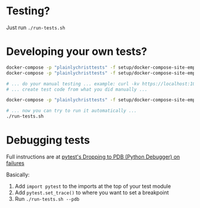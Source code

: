 # Testing?

Just run `./run-tests.sh`

# Developing your own tests?

```bash
docker-compose -p "plainlychristtests" -f setup/docker-compose-site-empty-a-bootstrap.yml up -d
docker-compose -p "plainlychristtests" -f setup/docker-compose-site-empty-a-bootstrap.yml logs -f

# ... do your manual testing ... example: curl -kv https://localhost:10443
# ... create test code from what you did manually ...

docker-compose -p "plainlychristtests" -f setup/docker-compose-site-empty-a-bootstrap.yml down

# ... now you can try to run it automatically ...
./run-tests.sh
```

# Debugging tests

Full instructions are at [pytest's Dropping to PDB (Python Debugger) on failures](http://docs.pytest.org/en/latest/usage.html#dropping-to-pdb-python-debugger-on-failures)

Basically:
1. Add `import pytest` to the imports at the top of your test module
2. Add `pytest.set_trace()` to where you want to set a breakpoint
3. Run `./run-tests.sh --pdb`
